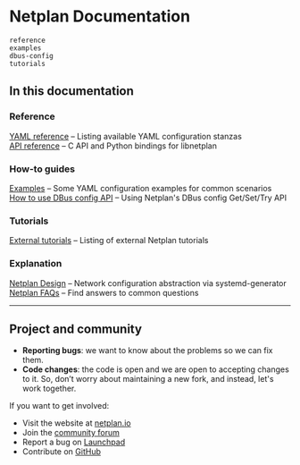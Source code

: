 # Netplan Documentation

```{toctree}
reference
examples
dbus-config
tutorials
```

## In this documentation

### Reference
[YAML reference](reference.md) – Listing available YAML configuration stanzas
<br/>
[API reference](https://discourse.ubuntu.com/t/29106) – C API and Python bindings for libnetplan

### How-to guides
[Examples](examples.md) – Some YAML configuration examples for common scenarios
<br/>
[How to use DBus config API](dbus-config.md) – Using Netplan's DBus config Get/Set/Try API

### Tutorials
[External tutorials](tutorials.md) – Listing of external Netplan tutorials

### Explanation
[Netplan Design](https://netplan.io/design) – Network configuration abstraction via systemd-generator
<br/>
[Netplan FAQs](https://netplan.io/faq) – Find answers to common questions

---
## Project and community

* **Reporting bugs**: we want to know about the problems so we can fix them.
* **Code changes**: the code is open and we are open to accepting changes to it. So, don’t worry about maintaining a new fork, and instead, let's work together.

If you want to get involved:
* Visit the website at [netplan.io](https://netplan.io)
* Join the [community forum](https://askubuntu.com/questions/tagged/netplan)
* Report a bug on [Launchpad](https://bugs.launchpad.net/netplan/+filebug)
* Contribute on [GitHub](https://github.com/canonical/netplan)
